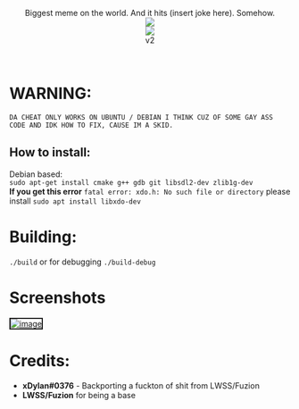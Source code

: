 <p align="center">
  Biggest meme on the world. And it hits (insert joke here). Somehow. <br>
  <img src="https://flat.badgen.net/badge/VAC/Undetected./green?icon=terminal"><br>
<img src="https://i.ibb.co/YjHMLYd/niggatoni.png"><br>v2
</p> <br>

# WARNING:
```DA CHEAT ONLY WORKS ON UBUNTU / DEBIAN I THINK CUZ OF SOME GAY ASS CODE AND IDK HOW TO FIX, CAUSE IM A SKID.```<br> 

## How to install: <br>

Debian based: <br>
```sudo apt-get install cmake g++ gdb git libsdl2-dev zlib1g-dev```<br> 
  **If you get this error** `fatal error: xdo.h: No such file or directory` please install ```sudo apt install libxdo-dev```


# Building:
```./build```
or for debugging
```./build-debug```

# Screenshots
<a href="https://ibb.co/Y7hMcPr"><img src="https://i.ibb.co/MD74cZX/image.png" alt="image" border="2"></a>



# Credits:
- **xDylan#0376** - Backporting a fuckton of shit from LWSS/Fuzion
- **LWSS/Fuzion** for being a base
